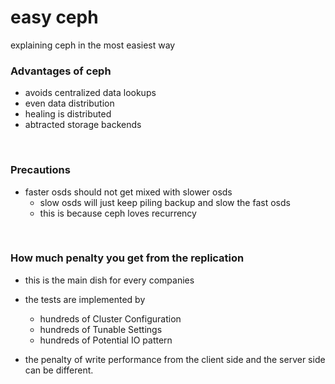 # easy ceph
explaining ceph in the most easiest way


### Advantages of ceph
- avoids centralized data lookups
- even data distribution
- healing is distributed
- abtracted storage backends


<br>

### Precautions

- faster osds should not get mixed with slower osds
  - slow osds will just keep piling backup and slow the fast osds
  - this is because ceph loves recurrency

<br>

### How much penalty you get from the replication
- this is the main dish for every companies
- the tests are implemented by
  - hundreds of Cluster Configuration
  - hundreds of Tunable Settings
  - hundreds of Potential IO pattern

- the penalty of write performance from the client side and the server side
can be different.
